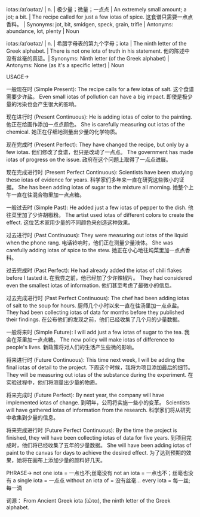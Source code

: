 iotas:/aɪˈoʊtəz/ | n. | 极少量；微量；一点点 | An extremely small amount; a jot; a bit. | The recipe called for just a few iotas of spice.  这食谱只需要一点点香料。 | Synonyms:  jot, bit, smidgen, speck, grain, trifle | Antonyms: abundance, lot, plenty | Noun

iotas:/aɪˈoʊtəz/ | n. | 希腊字母表的第九个字母；iota | The ninth letter of the Greek alphabet. |  There is not one iota of truth in his statement. 他的陈述中没有丝毫的真话。| Synonyms: Ninth letter (of the Greek alphabet) | Antonyms: None (as it's a specific letter) | Noun



USAGE->

一般现在时 (Simple Present):
The recipe calls for a few iotas of salt.  这个食谱需要少许盐。
Even small iotas of pollution can have a big impact. 即使是极少量的污染也会产生很大的影响。

现在进行时 (Present Continuous):
He is adding iotas of color to the painting. 他正在给画作添加一点点颜色。
She is carefully measuring out iotas of the chemical. 她正在仔细地测量出少量的化学物质。

现在完成时 (Present Perfect):
They have changed the recipe, but only by a few iotas. 他们修改了食谱，但只是改动了一点点。
The government has made iotas of progress on the issue. 政府在这个问题上取得了一点点进展。

现在完成进行时 (Present Perfect Continuous):
Scientists have been studying these iotas of evidence for years. 科学家们多年来一直在研究这些微小的证据。
She has been adding iotas of sugar to the mixture all morning. 她整个上午一直在往混合物里加一点点糖。

一般过去时 (Simple Past):
He added just a few iotas of pepper to the dish. 他往菜里加了少许胡椒粉。
The artist used iotas of different colors to create the effect.  这位艺术家用少量的不同颜色来创造这种效果。

过去进行时 (Past Continuous):
They were measuring out iotas of the liquid when the phone rang.  电话铃响时，他们正在测量少量液体。
She was carefully adding iotas of spice to the stew. 她正在小心地往炖菜里加一点点香料。

过去完成时 (Past Perfect):
He had already added the iotas of chili flakes before I tasted it. 在我尝之前，他已经加了少许辣椒片。
They had considered even the smallest iotas of information. 他们甚至考虑了最微小的信息。

过去完成进行时 (Past Perfect Continuous):
The chef had been adding iotas of salt to the soup for hours. 厨师几个小时以来一直在往汤里加一点点盐。
They had been collecting iotas of data for months before they published their findings.  在公布他们的发现之前，他们已经收集了几个月的少量数据。

一般将来时 (Simple Future):
I will add just a few iotas of sugar to the tea. 我会在茶里加一点点糖。
The new policy will make iotas of difference to people's lives. 新政策将对人们的生活产生些微的影响。

将来进行时 (Future Continuous):
This time next week, I will be adding the final iotas of detail to the project.  下周这个时候，我将为项目添加最后的细节。
They will be measuring out iotas of the substance during the experiment. 在实验过程中，他们将测量出少量的物质。

将来完成时 (Future Perfect):
By next year, the company will have implemented iotas of change. 到明年，公司将实施一些小的变革。
Scientists will have gathered iotas of information from the research. 科学家们将从研究中收集到少量的信息。

将来完成进行时 (Future Perfect Continuous):
By the time the project is finished, they will have been collecting iotas of data for five years.  到项目完成时，他们将已经收集了五年的少量数据。
She will have been adding iotas of paint to the canvas for days to achieve the desired effect. 为了达到预期的效果，她将在画布上添加少量的颜料好几天。


PHRASE->
not one iota = 一点也不;丝毫没有
not an iota = 一点也不；丝毫也没有
a single iota = 一点点
without an iota of = 没有丝毫…
every iota = 每一丝;每一滴


词源：
From Ancient Greek iota (ἰῶτα), the ninth letter of the Greek alphabet.


